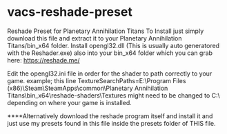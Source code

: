 # vacs-reshade-preset
Reshade Preset for Planetary Annihilation Titans
To Install just simply download this file and extract it to your Planetary Annihilation Titans/bin_x64 folder. Install opengl32.dll (This is usually auto generatored with the Reshader.exe) also into your bin_x64 folder which you can grab here: https://reshade.me/

Edit the opengl32.ini file in order for the shader to path correctly to your game. 
example; this line TextureSearchPaths=E:\Program Files (x86)\Steam\SteamApps\common\Planetary Annihilation Titans\bin_x64\reshade-shaders\Textures
might need to be changed to C:\ depending on where your game is installed.

****Alternatively download the reshade program itself and install it and just use my presets found in this file inside the presets folder of THIS file.

